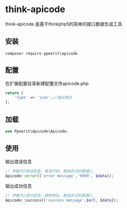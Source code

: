 # think-apicode
think-apicode 是基于thinkphp5的简单的接口数据生成工具
## 安装
```base
composer require ppeerit\apicode
```
## 配置
在扩展配置目录新建配置文件apicode.php
```php
return [
	'type' => 'json',//输出格式
];
```
## 加载
```php
use Ppeerit\Apicode\Apicode;
```
## 使用
输出错误信息
```php
// 参数为[错误信息，错误代码，数组形式的数据];
Apicode::error(['error message','9999', $data]);
```
输出成功信息
```php
// 参数为[成功信息，跳转地址，数组形式的数据];
Apicode::success(['success message',$url, $data]);
```
